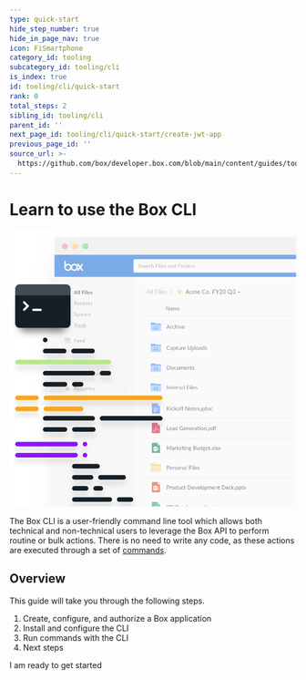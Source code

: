 ```yaml
---
type: quick-start
hide_step_number: true
hide_in_page_nav: true
icon: FiSmartphone
category_id: tooling
subcategory_id: tooling/cli
is_index: true
id: tooling/cli/quick-start
rank: 0
total_steps: 2
sibling_id: tooling/cli
parent_id: ''
next_page_id: tooling/cli/quick-start/create-jwt-app
previous_page_id: ''
source_url: >-
  https://github.com/box/developer.box.com/blob/main/content/guides/tooling/cli/quick-start/0-index.md
---
```

# Learn to use the Box CLI

<ImageFrame center>

![CLI](./cli-code.png)

</ImageFrame>

<!--alex ignore executed-->

The Box CLI is a user-friendly command line tool which allows both technical and
non-technical users to leverage the Box API to perform routine or bulk actions.
There is no need to write any code, as these actions are executed through a set
of [commands][commands].

## Overview

This guide will take you through the following steps.

1. Create, configure, and authorize a Box application
2. Install and configure the CLI
3. Run commands with the CLI
4. Next steps

<Next>

I am ready to get started

</Next>

[commands]: https://github.com/box/boxcli#command-topics